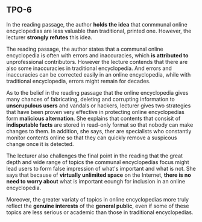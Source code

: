 ## TPO-6
In the reading passage, the author **holds the idea** that conmmunal online encyclopedias are less valuable than traditional, printed one. However, the lecturer **strongly refutes** this idea.  

The reading passage, the author states that a communal online encyclopedia is often with errors and inaccuracies, which **is attributed to** unprofessional contributors. However the lecture contends that there are also some inaccuracies in traditional encyclopedia. And errors and inaccuracies can be corrected easily in an online encyclopedia, while with traditional encyclopedia, errors might remain for decades.  

As to the belief in the reading passage that the online encyclopedia gives many chances of fabricating, deleting and corrupting information to **unscrupulous users** and vandals or hackers, lecturer gives two strategies that have been proven very effective in protecting online encyclopedias form **malicious alternation**. She explains that contents that consisit of **indisputable facts** are stored in read-only format so that nobody can make changes to them. In addition, she says, ther are specialists who constantly monitor contents online so that they can quickly remove a suspicous change once it is detected.

The lecturer also challenges the final point in the reading that the great depth and wide range of topics the communal encyclopedias focus might lead users to form false impression of what's important and what is not. She says that because of **virtually unlimited space** on the Internet, **there is no need to worry about** what is important eoungh for inclusion in an online encyclopedia.  

Moreover, the greater variaty of topics in online encyclopedias more truly reflect the **genuine interests** of the **general public**, even if some of these topics are less serious or academic than those in traditional encyclopedias.

